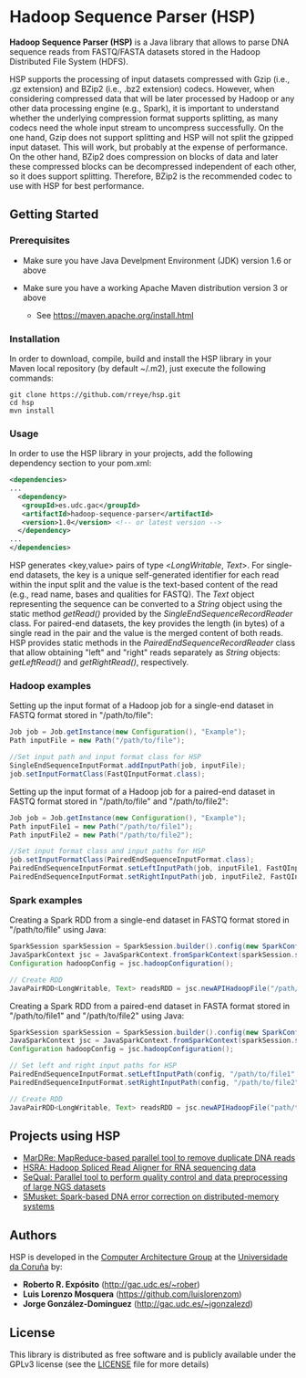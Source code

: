 # Hadoop Sequence Parser (HSP)

**Hadoop Sequence Parser (HSP)** is a Java library that allows to parse DNA sequence reads from FASTQ/FASTA datasets stored in the Hadoop Distributed File System (HDFS).

HSP supports the processing of input datasets compressed with Gzip (i.e., .gz extension) and BZip2 (i.e., .bz2 extension) codecs. However, when considering compressed data that will be later processed by Hadoop or any other data processing engine (e.g., Spark), it is important to understand whether the underlying compression format supports splitting, as many codecs need the whole input stream to uncompress successfully. On the one hand, Gzip does not support splitting and HSP will not split the gzipped input dataset. This will work, but probably at the expense of performance. On the other hand, BZip2 does compression on blocks of data and later these compressed blocks can be decompressed independent of each other, so it does support splitting. Therefore, BZip2 is the recommended codec to use with HSP for best performance.

## Getting Started

### Prerequisites

* Make sure you have Java Develpment Environment (JDK) version 1.6 or above

* Make sure you have a working Apache Maven distribution version 3 or above
  * See https://maven.apache.org/install.html

### Installation

In order to download, compile, build and install the HSP library in your Maven local repository (by default ~/.m2), just execute the following commands:

```
git clone https://github.com/rreye/hsp.git
cd hsp
mvn install
```

### Usage

In order to use the HSP library in your projects, add the following dependency section to your pom.xml:

```xml
<dependencies>
...
  <dependency>
   <groupId>es.udc.gac</groupId>
   <artifactId>hadoop-sequence-parser</artifactId>
   <version>1.0</version> <!-- or latest version -->
  </dependency>
...
</dependencies>
```

HSP generates <key,value> pairs of type <*LongWritable*, *Text*>. For single-end datasets, the key is a unique self-generated identifier for each read within the input split and the value is the text-based content of the read (e.g., read name, bases and qualities for FASTQ). The *Text* object representing the sequence can be converted to a *String* object using the static method *getRead()* provided by the *SingleEndSequenceRecordReader* class. For paired-end datasets, the key provides the length (in bytes) of a single read in the pair and the value is the merged content of both reads. HSP provides static methods in the *PairedEndSequenceRecordReader* class that allow obtaining "left" and "right" reads separately as *String* objects: *getLeftRead()* and *getRightRead()*, respectively.

### Hadoop examples

Setting up the input format of a Hadoop job for a single-end dataset in FASTQ format stored in "/path/to/file":

```java
Job job = Job.getInstance(new Configuration(), "Example");
Path inputFile = new Path("/path/to/file");

//Set input path and input format class for HSP
SingleEndSequenceInputFormat.addInputPath(job, inputFile);
job.setInputFormatClass(FastQInputFormat.class);        
```
Setting up the input format of a Hadoop job for a paired-end dataset in FASTQ format stored in "/path/to/file" and "/path/to/file2":

```java
Job job = Job.getInstance(new Configuration(), "Example");
Path inputFile1 = new Path("/path/to/file1");
Path inputFile2 = new Path("/path/to/file2");

//Set input format class and input paths for HSP
job.setInputFormatClass(PairedEndSequenceInputFormat.class);       
PairedEndSequenceInputFormat.setLeftInputPath(job, inputFile1, FastQInputFormat.class);
PairedEndSequenceInputFormat.setRightInputPath(job, inputFile2, FastQInputFormat.class);
```

### Spark examples

Creating a Spark RDD from a single-end dataset in FASTQ format stored in "/path/to/file" using Java:

```java
SparkSession sparkSession = SparkSession.builder().config(new SparkConf()).getOrCreate();		
JavaSparkContext jsc = JavaSparkContext.fromSparkContext(sparkSession.sparkContext());
Configuration hadoopConfig = jsc.hadoopConfiguration();

// Create RDD
JavaPairRDD<LongWritable, Text> readsRDD = jsc.newAPIHadoopFile("/path/to/file", FastQInputFormat.class, LongWritable.class, Text.class, hadoopConfig);
```

Creating a Spark RDD from a paired-end dataset in FASTA format stored in "/path/to/file1" and "/path/to/file2" using Java:

```java
SparkSession sparkSession = SparkSession.builder().config(new SparkConf()).getOrCreate();		
JavaSparkContext jsc = JavaSparkContext.fromSparkContext(sparkSession.sparkContext());
Configuration hadoopConfig = jsc.hadoopConfiguration();

// Set left and right input paths for HSP
PairedEndSequenceInputFormat.setLeftInputPath(config, "/path/to/file1", FastAInputFormat.class);
PairedEndSequenceInputFormat.setRightInputPath(config, "/path/to/file2", FastAInputFormat.class);

// Create RDD
JavaPairRDD<LongWritable, Text> readsRDD = jsc.newAPIHadoopFile("path/to/file1", PairedEndSequenceInputFormat.class, LongWritable.class, Text.class, hadoopConfig);
```

## Projects using HSP

* [MarDRe: MapReduce-based parallel tool to remove duplicate DNA reads](http://mardre.des.udc.es)
* [HSRA: Hadoop Spliced Read Aligner for RNA sequencing data](http://hsra.dec.udc.es)
* [SeQual: Parallel tool to perform quality control and data preprocessing of large NGS datasets](https://github.com/roigalegot/SeQual)
* [SMusket: Spark-based DNA error correction on distributed-memory systems](https://github.com/rreye/smusket)

## Authors

HSP is developed in the [Computer Architecture Group](http://gac.udc.es/english) at the [Universidade da Coruña](https://www.udc.es/en) by:

* **Roberto R. Expósito** (http://gac.udc.es/~rober)
* **Luis Lorenzo Mosquera** (https://github.com/luislorenzom)
* **Jorge González-Domínguez** (http://gac.udc.es/~jgonzalezd)

## License

This library is distributed as free software and is publicly available under the GPLv3 license (see the [LICENSE](LICENSE) file for more details)
